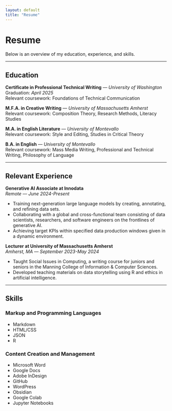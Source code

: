 ```yaml
---
layout: default
title: "Resume"
---
```

# Resume

Below is an overview of my education, experience, and skills.

---

## Education
**Certificate in Professional Technical Writing** — *University of Washington*  
Graduation: *April 2025* <br>
Relevant coursework: Foundations of Technical Communication

**M.F.A. in Creative Writing** — *University of Massachusetts Amherst*  
Relevant coursework: Composition Theory, Research Methods, Literacy Studies

**M.A. in English Literature** — *University of Montevallo*  
Relevant coursework: Style and Editing, Studies in Critical Theory

**B.A. in English** — *University of Montevallo*  
Relevant coursework: Mass Media Writing, Professional and Technical Writing, Philosophy of Language

---

## Relevant Experience

**Generative AI Associate at Innodata** <br>
*Remote* — *June 2024-Present*
- Training next-generation large language models by creating, annotating, and refining data sets.
- Collaborating with a global and cross-functional team consisting of data scientists, researchers, and
software engineers on the frontlines of generative AI.
- Achieving target KPIs within specified data production windows given in a dynamic environment.

**Lecturer at University of Massachusetts Amherst** <br>
*Amherst, MA* — *September 2023-May 2024*
- Taught Social Issues in Computing, a writing course for juniors and seniors in the Manning College of Information & Computer Sciences.
- Developed teaching materials on data storytelling using R and ethics in artificial intelligence.

---

## Skills

### Markup and Programming Languages
- Markdown
- HTML/CSS
- JSON
- R

### Content Creation and Management
- Microsoft Word
- Google Docs
- Adobe InDesign
- GitHub
- WordPress
- Obsidian
- Google Colab
- Jupyter Notebooks
